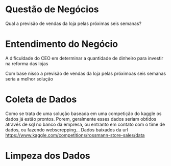 # Questão de Negócios
Qual a previsão de vendas da loja pelas próximas seis semanas?

# Entendimento do Negócio
A dificuldade do CEO em determinar a quantidade de dinheiro para investir na reforma das lojas

Com base nisso a previsão de vendas da loja pelas próximoas seis semanas seria a melhor solução

# Coleta de Dados
Como se trata de uma solução baseada em uma competição do kaggle os dados já estão prontos.
Porem, geralmente esses dados seriam obtidos através de sql no banco da empresa, ou entranto em contato com o time de dados, ou fazendo webscrepping...
Dados baixados da url https://www.kaggle.com/competitions/rossmann-store-sales/data

# Limpeza dos Dados


